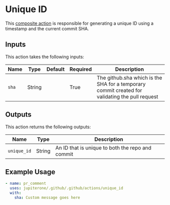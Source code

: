 # Unique ID

This [composite action](./action.yml) is responsible for generating a unique ID using a timestamp and the current commit SHA.

## Inputs

This action takes the following inputs:

| Name                        | Type    | Default                      | Required  | Description                                               |
| --------------------------- | ------- | ---------------------------- | --------- | --------------------------------------------------------- |
| `sha`                       | String  |                              | True      | The github.sha which is the SHA for a temporary commit created for validating the pull request
                                                                           
## Outputs

This action returns the following outputs:

| Name                        | Type    | Description                                               |
| --------------------------- | ------- | --------------------------------------------------------- |
| `unique_id`                 | String  | An ID that is unique to both the repo and commit                                          

## Example Usage

```yaml
- name: pr_comment
  uses: jupiterone/.github/.github/actions/unique_id
  with:
    sha: Custom message goes here
```
